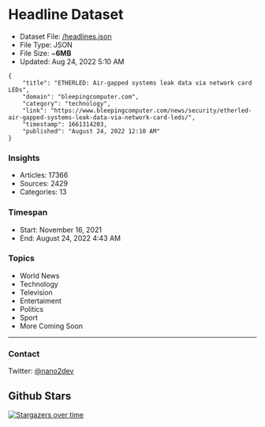 # Headline Dataset

- Dataset File: [/headlines.json](https://raw.githubusercontent.com/fwd/news/master/headlines.json) 
- File Type: JSON
- File Size: ~**6MB**
- Updated: Aug 24, 2022 5:10 AM

```
{
    "title": "ETHERLED: Air-gapped systems leak data via network card LEDs",
    "domain": "bleepingcomputer.com",
    "category": "technology",
    "link": "https://www.bleepingcomputer.com/news/security/etherled-air-gapped-systems-leak-data-via-network-card-leds/",
    "timestamp": 1661314203,
    "published": "August 24, 2022 12:10 AM"
}
```

### Insights

- Articles: 17366
- Sources: 2429
- Categories: 13

### Timespan

- Start: November 16, 2021
- End: August 24, 2022 4:43 AM

### Topics

- World News
- Technology
- Television
- Entertaiment
- Politics
- Sport
- More Coming Soon

---

### Contact 

Twitter: [@nano2dev](https://twitter.com/nano2dev)

## Github Stars

[![Stargazers over time](https://starchart.cc/fwd/news.svg)](https://starchart.cc/fwd/news)
	